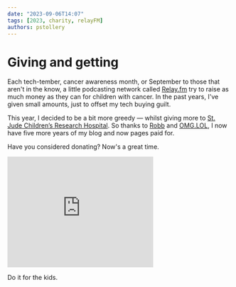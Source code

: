 ```yaml
---
date: "2023-09-06T14:07"
tags: [2023, charity, relayFM]
authors: pstollery
---
```

# Giving and getting

Each tech-tember, cancer awareness month, or September to those that aren't in the know, a little podcasting network called [Relay.fm](https://www.relay.fm/) try to raise as much money as they can for children with cancer. In the past years, I've given small amounts, just to offset my tech buying guilt. 

<!-- truncate -->

This year, I decided to be a bit more greedy — whilst giving more to [St. Jude Children’s Research Hospital](https://relay.experience.stjude.org/). So thanks to [Robb](https://rknight.me) and [OMG.LOL](https://omglol.news/2023/08/29/supporting-st-jude-through-september), I now have five more years of my blog and now pages paid for.

Have you considered donating? Now's a great time.
<iframe src="https://relay.dev.experience.stjude.org/widget-embed" width="328" height="250" frameborder="0"></iframe>

Do it for the kids.